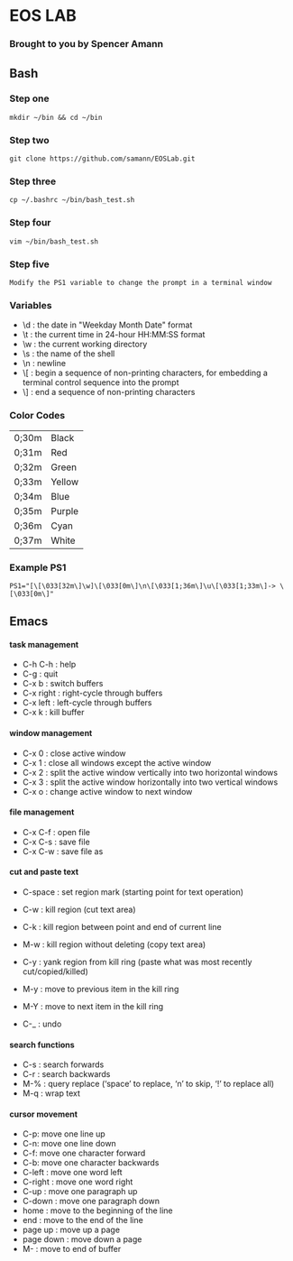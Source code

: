 # EOS LAB
### Brought to you by Spencer Amann

## Bash
### Step one
    mkdir ~/bin && cd ~/bin

### Step two
    git clone https://github.com/samann/EOSLab.git

### Step three
    cp ~/.bashrc ~/bin/bash_test.sh
    
### Step four
    vim ~/bin/bash_test.sh
    
### Step five
    Modify the PS1 variable to change the prompt in a terminal window
    
### Variables
* \d : the date in "Weekday Month Date" format 
* \t : the current time in 24-hour HH:MM:SS format
* \w : the current working directory
* \s : the name of the shell
* \n : newline
* \\[ : begin a sequence of non-printing characters, for embedding a terminal control sequence into the prompt
* \\] : end a sequence of non-printing characters

### Color Codes

|   |   |
|---|---|
| 0;30m |  Black |
| 0;31m  | Red  |
| 0;32m  | Green  |
| 0;33m  | Yellow  |
| 0;34m  | Blue  |
| 0;35m  | Purple  |
| 0;36m  | Cyan  |
| 0;37m  | White  |

### Example PS1

```PS1="[\[\033[32m\]\w]\[\033[0m\]\n\[\033[1;36m\]\u\[\033[1;33m\]-> \[\033[0m\]"```

## Emacs

#### task management
* C-h C-h : help
* C-g : quit
* C-x b : switch buffers
* C-x right : right-cycle through buffers
* C-x left : left-cycle through buffers
* C-x k : kill buffer

#### window management
* C-x 0 : close active window
* C-x 1 : close all windows except the active window
* C-x 2 : split the active window vertically into two horizontal windows
* C-x 3 : split the active window horizontally into two vertical windows
* C-x o : change active window to next window

#### file management
* C-x C-f : open file
* C-x C-s : save file
* C-x C-w : save file as

#### cut and paste text
* C-space : set region mark (starting point for text operation)
* C-w : kill region (cut text area)
* C-k : kill region between point and end of current line
* M-w : kill region without deleting (copy text area)
* C-y : yank region from kill ring (paste what was most recently cut/copied/killed)
* M-y : move to previous item in the kill ring
* M-Y : move to next item in the kill ring

* C-_ : undo

#### search functions
* C-s : search forwards
* C-r : search backwards
* M-% : query replace (‘space’ to replace, ‘n’ to skip, ‘!’ to replace all)
* M-q : wrap text

#### cursor movement
* C-p: move one line up
* C-n: move one line down
* C-f: move one character forward
* C-b: move one character backwards
* C-left : move one word left
* C-right : move one word right
* C-up : move one paragraph up
* C-down : move one paragraph down
* home : move to the beginning of the line
* end : move to the end of the line
* page up : move up a page
* page down : move down a page
* M- : move to end of buffer
